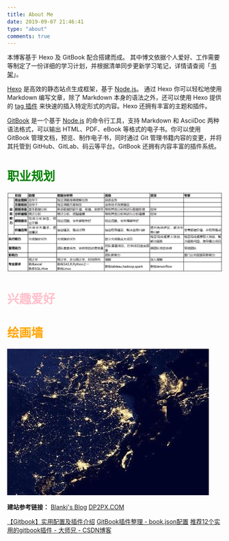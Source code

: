 ```yaml
---
title: About Me
date: 2019-09-07 21:46:41
type: "about"
comments: true
---
```


本博客基于 Hexo 及 GitBook 配合搭建而成。
其中博文依据个人爱好、工作需要等制定了一份详细的学习计划，并根据清单同步更新学习笔记，详情请查阅「[书架](https://wilenwu.github.io/bookshelf.html)」。

[Hexo](https://hexo.io/zh-cn/) 是高效的静态站点生成框架，基于 [Node.js](https://nodejs.org/)。 通过 Hexo 你可以轻松地使用 Markdown 编写文章，除了 Markdown 本身的语法之外，还可以使用 Hexo 提供的 [tag 插件](https://hexo.io/zh-cn/docs/tag-plugins.html) 来快速的插入特定形式的内容。Hexo 还拥有丰富的主题和插件。

[GitBook](https://www.gitbook.com/) 是一个基于 [Node.js](https://nodejs.org/) 的命令行工具，支持 Markdown 和 AsciiDoc 两种语法格式，可以输出 HTML、PDF、eBook 等格式的电子书。你可以使用 GitBook 管理文档，预览、制作电子书，同时通过 Git 管理书籍内容的变更，并将其托管到 GitHub、GitLab、码云等平台。GitBook 还拥有内容丰富的插件系统。

# <font color="green">职业规划</font>

![职业规划](/images/career_planning.png)

# <font color="pink">兴趣爱好</font>

# <font color="orange">绘画墙</font>

![夜景](/images/china.jpg)

**建站参考链接：**
[Blankj's Blog](https://blankj.com/)
[DP2PX.COM](https://dp2px.com/)

[【Gitbook】实用配置及插件介绍](https://www.cnblogs.com/zhangjk1993/p/5066771.html)
[GitBook插件整理 - book.json配置](https://www.cnblogs.com/mingyue5826/p/10307051.html)
[推荐12个实用的gitbook插件 - 大师兄 - CSDN博客](https://blog.csdn.net/weixin_37865166/article/details/91899788)



<!--职业规划 markdown

<style>
.font{font-size:12px}
</style>

<table border="1" class="font">

<tr>
  <th colspan="2">阶段</th>
  <th>数据分析助理</th>
  <th>数据分析师</th>
  <th>高级数据分析师</th>
  <th>资深数据分析师</th>
  <th>数据分析专家</th>
</tr>
<tr>
  <th rowspan="6">业务能力</td>
  <th>商业理解</th>
  <td>指导下</td><td>独立清晰准确理解任务</td><td>洞悉业务</td><td></td><td></td>
</tr>
<tr>
  <th>方案规划</th>
  <td>指导下</td><td>独立清晰方案制定</td><td>业务技术深度融合</td><td></td><td></td>
</tr>
<tr>
  <th>数据准备</th>
  <td>基本数据分析</td><td>熟悉数据的缺失值、极值、变换等</td><td>帮助其他分析师进行数据处理</td><td>指导</td><td></td>
</tr>
<tr>
  <th>分析建模</th>
  <td>统计分析</td><td>统计分析、挖掘建模</td><td>帮助其他分析师进行分析建模</td><td>指导</td><td></td>
</tr>
<tr>
  <th>解释展示</th>
  <td>完成分析报告，结论正确</td><td>结论清晰，业务解释性好</td><td>结论清晰，业务理解性好</td><td></td><td></td>
</tr>
<tr>
  <th>价值应用</th>
  <td>完成业务需求，提出建议</td><td>提出建议，推动采纳</td><td>提出有效建议，解决业务问题</td><td>提出有效建议，解决业务问题</td><td>思考数据价值，并有效推动</td>
</tr>
<tr>
  <th colspan="2">执行能力</th>
  <td>完成指定任务</td><td>完成指定任务</td><td>独立完成难度大项目</td><td>独立完成难度大项目，解决疑难</td><td>独立完成难度较大项目，解决疑难问题，指导重点项目</td>
</tr>
<tr>
  <th colspan="2">管理能力</th>
  <td></td><td>团队重要成员，协同项目进度质量</td><td>团队重要成员，控制项目进度质量</td><td>跨团队项目协调</td><td>带领团队</td>
</tr>
<tr>
  <th colspan="2">影响力</th>
  <td></td><td></td><td>团队影响力</td><td></td><td>部门公司层面有影响力</td>
</tr>
<tr>
  <th rowspan="2" colspan="2">专业要求</th>
  <td>统计学</td><td>统计学，多元统计学，时间序列</td><td>理解</td><td>深入理解</td><td></td>
</tr>
<tr>
  <td>熟练excel，熟悉SQL,Hive</td><td>熟练SAS/R/Python之一，熟练Linux</td><td>熟练tableau/hadoop/spark</td><td>熟练tensorflow</td><td></td>
</tr>

</table>
-->